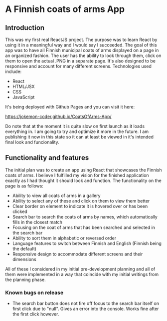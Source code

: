 # A Finnish coats of arms App

## Introduction
This was my first real ReactJS project. The purpose was to learn React by using it in a meaningful way and I would say I succeeded. The goal of this app was to have
all Finnish municipal coats of arms displayed on a page in an organized fashion. The user has the ability to look through them, click on them to open the actual .PNG
in a separate page. It's also designed to be responsive and account for many different screens. Technologies used include:

- React
- HTML/JSX
- CSS
- JavaScript

It's being deployed with Github Pages and you can visit it here: 

https://jokemon-coder.github.io/CoatsOfArms-App/

Do note that at the moment it is quite slow on first launch as it loads everything in. I am going to try and optimize it more in the future. I am publishing it now in this state so it can at least be viewed in it's intended final look and funcionality.

## Functionality and features

The initial plan was to create an app using React that showcases the Finnish coats of arms. I believe I fulfilled my vision for the finished application exactly as I had
thought it should look and function. The functionality on the page is as follows:

- Ability to view all coats of arms in a gallery
- Ability to select any of these and click on them to view them better
- Clear border on element to indicate it is hovered over or has been clicked
- Search bar to search the coats of arms by names, which automatically fills in the closest match
- Focusing on the coat of arms that has been searched and selected in the search bar
- Ability to sort them in alphabetic or reversed order
- Language features to switch between Finnish and English (Finnish being the default)
- Responsive design to accommodate different screens and their dimensions 

All of these I considered in my initial pre-development planning and all of them were implemented in a way that coincide with my initial writings from the planning phase.

### Known bugs on release

- The search bar button does not fire off focus to the search bar itself on first click due to "null". Gives an error into the console. Works fine after the first click however. 
